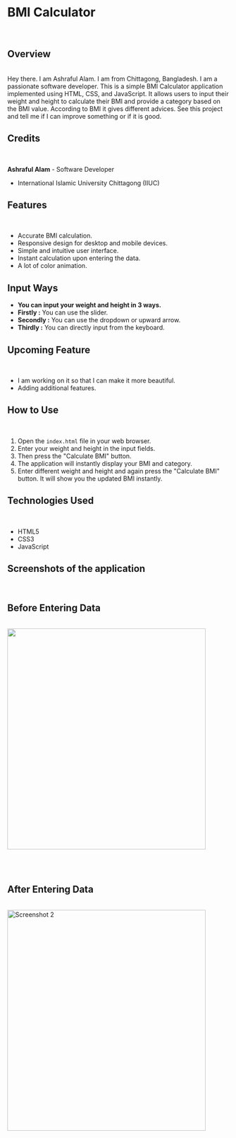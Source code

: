 # BMI Calculator

<br>  

## Overview
<br> 
Hey there. I am Ashraful Alam. I am from Chittagong, Bangladesh. I am a passionate software developer. This is a simple BMI Calculator application implemented using HTML, CSS, and JavaScript. It allows users to input their weight and height to calculate their BMI and provide a category based on the BMI value. According to BMI it gives different advices. See this project and tell me if I can improve something or if it is good.

## Credits
<br> 

**Ashraful Alam** - Software Developer
- International Islamic University Chittagong (IIUC)

## Features
<br>

- Accurate BMI calculation.
- Responsive design for desktop and mobile devices.
- Simple and intuitive user interface.
- Instant calculation upon entering the data.
- A lot of color animation.

## Input Ways
- **You can input your weight and height in 3 ways.**
- **Firstly :** You can use the slider.
- **Secondly :** You can use the dropdown or upward arrow.
- **Thirdly :** You can directly input from the keyboard. 



## Upcoming Feature
<br> 

- I am working on it so that I can make it more beautiful. 
- Adding additional features.

## How to Use
<br> 

1. Open the `index.html` file in your web browser.
2. Enter your weight and height in the input fields.
3. Then press the "Calculate BMI" button.
4. The application will instantly display your BMI and category.
5. Enter different weight and height and again press the "Calculate BMI" button. It will show you the updated BMI instantly.

## Technologies Used
<br> 

- HTML5
- CSS3
- JavaScript

## Screenshots of the application
<br> 

## Before Entering Data

<br> 

<img src="https://github.com/ashrafulalam005/BMI-calculator-with-html-css-and-javascript/blob/main/necessary%20img/before%20input.png" height="500" width="450">

<br> <br> 
## After Entering Data

<br>

<img src="https://via.placeholder.com/450x500?text=After+BMI+Input" alt="Screenshot 2" height="500" width="450">

<br> <br> 

